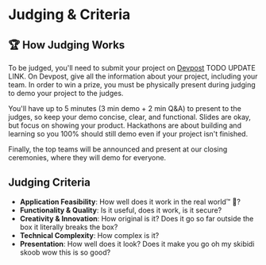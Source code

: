 # Judging & Criteria

## 🏆 How Judging Works
To be judged, you'll need to submit your project on [Devpost](https://dahacks3-5.devpost.com/) TODO UPDATE LINK. On Devpost, give all the information about your project, including your team. In order to win a prize, you must be physically present during judging to demo your project to the judges.

You'll have up to 5 minutes (3 min demo + 2 min Q&A) to present to the judges, so keep your demo concise, clear, and functional. Slides are okay, but focus on showing your product. Hackathons are about building and learning so you 100% should still demo even if your project isn't finished.

Finally, the top teams will be announced and present at our closing ceremonies, where they will demo for everyone.

## Judging Criteria

- **Application Feasibility**: How well does it work in the real world&trade; 🤔?
- **Functionality & Quality**: Is it useful, does it work, is it secure?
- **Creativity & Innovation**: How original is it? Does it go so far outside the box it literally breaks the box?
- **Technical Complexity**: How complex is it?
- **Presentation**: How well does it look? Does it make you go oh my skibidi skoob wow this is so good?
